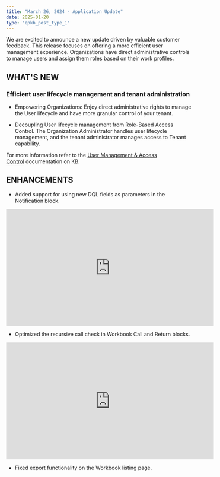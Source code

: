 ```yaml
---
title: "March 26, 2024 - Application Update"
date: 2025-01-20
type: "epkb_post_type_1"
---
```


We are excited to announce a new update driven by valuable customer feedback. This release focuses on offering a more efficient user management experience. Organizations have direct administrative controls to manage users and assign them roles based on their work profiles. 

## **WHAT'S NEW**

### **Efficient user lifecycle management and tenant administration** 

- Empowering Organizations: Enjoy direct administrative rights to manage the User lifecycle and have more granular control of your tenant.

- Decoupling User lifecycle management from Role-Based Access Control. The Organization Administrator handles user lifecycle management, and the tenant administrator manages access to Tenant capability.

For more information refer to the [User Management & Access Control](https://dnif.it/kb/user-management-access-control/dnif-entities/) documentation on KB.

## **ENHANCEMENTS**

- Added support for using new DQL fields as parameters in the Notification block.
<iframe width="560" height="315" src="https://www.youtube.com/embed/kzY00QgYwPk?si=sMLrjwjLRv9xA2s6" title="YouTube video player" frameborder="0" allow="accelerometer; autoplay; clipboard-write; encrypted-media; gyroscope; picture-in-picture; web-share" referrerpolicy="strict-origin-when-cross-origin" allowfullscreen></iframe>
<!-- https://videopress.com/v/mvuT1XOC?resizeToParent=true&cover=true&preloadContent=metadata&useAverageColor=true -->

- Optimized the recursive call check in Workbook Call and Return blocks.
<iframe width="560" height="315" src="https://www.youtube.com/embed/nL-tbnXkH2g?si=lu5Evvsi8kqaet3Y" title="YouTube video player" frameborder="0" allow="accelerometer; autoplay; clipboard-write; encrypted-media; gyroscope; picture-in-picture; web-share" referrerpolicy="strict-origin-when-cross-origin" allowfullscreen></iframe>
<!-- https://videopress.com/v/EniYwsFv?resizeToParent=true&cover=true&preloadContent=metadata&useAverageColor=true -->

- Fixed export functionality on the Workbook listing page.


